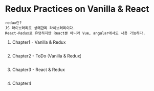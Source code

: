 # Redux Practices on Vanilla & React
```
redux란? 
JS 라이브러리로 상태관리 라이브러리이다.
React-Redux로 유명하지만 React뿐 아니라 Vue, angular에서도 사용 가능하다.
```

1. Chapter1 - Vanilla &  Redux
```

```
2. Chapter2 - ToDo (Vanilla & Redux)
```

```
3. Chapter3 - React & Redux
```

```
4. Chapter4
```

```